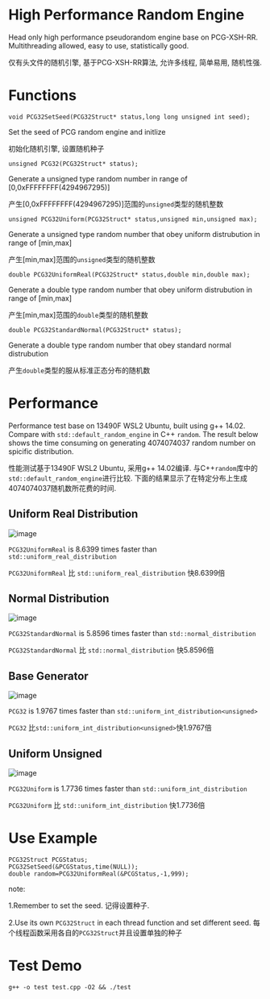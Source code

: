 # High Performance Random Engine
Head only high performance pseudorandom engine base on PCG-XSH-RR. Multithreading allowed, easy to use, statistically good. 

仅有头文件的随机引擎, 基于PCG-XSH-RR算法, 允许多线程, 简单易用, 随机性强. 

# Functions 

`void PCG32SetSeed(PCG32Struct* status,long long unsigned int seed);`

Set the seed of PCG random engine and initlize 

初始化随机引擎, 设置随机种子

`unsigned PCG32(PCG32Struct* status);`

Generate a unsigned type random number in range of [0,0xFFFFFFFF(4294967295)]

产生[0,0xFFFFFFFF(4294967295)]范围的`unsigned`类型的随机整数

`unsigned PCG32Uniform(PCG32Struct* status,unsigned min,unsigned max);`

Generate a unsigned type random number that obey uniform distrubution in range of [min,max]

产生[min,max]范围的`unsigned`类型的随机整数

`double PCG32UniformReal(PCG32Struct* status,double min,double max);`

Generate a double type random number that obey uniform distrubution in range of [min,max]

产生[min,max]范围的`double`类型的随机整数

`double PCG32StandardNormal(PCG32Struct* status);`

Generate a double type random number that obey standard normal distrubution

产生`double`类型的服从标准正态分布的随机数

# Performance

Performance test base on 13490F WSL2 Ubuntu, built using g++ 14.02. Compare with `std::default_random_engine` in C++ `random`. The result below shows the time consuming on generating 4074074037 random number on spicific distribution.

性能测试基于13490F WSL2 Ubuntu, 采用g++ 14.02编译. 与C++`random`库中的`std::default_random_engine`进行比较. 下面的结果显示了在特定分布上生成4074074037随机数所花费的时间. 

## Uniform Real Distribution 

![image](https://github.com/user-attachments/assets/37c8ee99-9fec-4b91-8cc9-c41bf580cf78)

`PCG32UniformReal` is 8.6399 times faster than `std::uniform_real_distribution`

`PCG32UniformReal` 比 `std::uniform_real_distribution` 快8.6399倍

## Normal Distribution 

![image](https://github.com/user-attachments/assets/a0038c41-7b70-4ec0-a77e-4215777b70dc)

`PCG32StandardNormal` is 5.8596 times faster than `std::normal_distribution`

`PCG32StandardNormal` 比 `std::normal_distribution` 快5.8596倍

## Base Generator

![image](https://github.com/user-attachments/assets/ba8b15be-2315-41c0-8488-e182c4113609)

`PCG32` is 1.9767 times faster than `std::uniform_int_distribution<unsigned>`

`PCG32` 比`std::uniform_int_distribution<unsigned>`快1.9767倍

## Uniform Unsigned

![image](https://github.com/user-attachments/assets/012fa2de-bb2d-46c8-9841-786b393a2d9b)

`PCG32Uniform` is 1.7736 times faster than `std::uniform_int_distribution`

`PCG32Uniform` 比 `std::uniform_int_distribution` 快1.7736倍

# Use Example
```
PCG32Struct PCGStatus;
PCG32SetSeed(&PCGStatus,time(NULL));
double random=PCG32UniformReal(&PCGStatus,-1,999);
```

note:

1.Remember to set the seed. 记得设置种子. 

2.Use its own `PCG32Struct` in each thread function and set different seed. 每个线程函数采用各自的`PCG32Struct`并且设置单独的种子

# Test Demo

`g++ -o test test.cpp -O2 && ./test`
